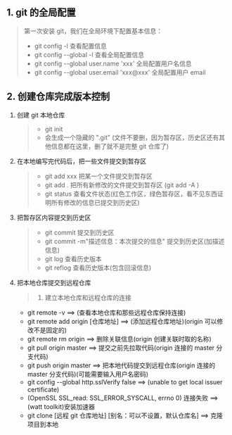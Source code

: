 ## 1. git 的全局配置

> 第一次安装 git，我们在全局环境下配置基本信息：
>
> - git config -l 查看配置信息
> - git config --global -l 查看全局配置信息
> - git config --global user.name 'xxx' 全局配置用户名信息
> - git config --global user.email 'xxx@xxx' 全局配置用户 email

## 2. 创建仓库完成版本控制

1. 创建 git 本地仓库
   > - git init
   > - 会生成一个隐藏的 ".git" (文件不要删，因为暂存区，历史区还有其他信息都在这里，删了就不是完整 git 仓库了)
2. 在本地编写完代码后，把一些文件提交到暂存区
   > - git add xxx 把某一个文件提交到暂存区
   > - git add . 把所有新修改的文件提交到暂存区 (git add -A )
   > - git status 查看文件状态(红色工作区，绿色暂存区，看不见东西证明所有修改的信息已提交到历史区)
3. 把暂存区内容提交到历史区
   > - git commit 提交到历史区
   > - git commit -m"描述信息：本次提交的信息" 提交到历史区(加描述信息)
   > - git log 查看历史版本
   > - git reflog 查看历史版本(包含回滚信息)
4. 把本地仓库提交到远程仓库
   > 1. 建立本地仓库和远程仓库的连接
   - git remote -v ==> (查看本地仓库和那些远程仓库保持连接)
   - git remote add origin [仓库地址] ==> (添加远程仓库地址)(origin 可以修改不是固定的)
   - git remote rm origin ==> 删除关联信息(origin 创建关联时取的名称)
   - git pull origin master ==> 提交之前先拉取代码(origin 连接的 master 分支代码)
   - git push origin master ==> 把本地代码提交到远程仓库(origin 连接的 master 分支代码)(可能需要输入用户名密码)
   - git config --global http.sslVerify false ==> (unable to get local issuer certificate)
   - (OpenSSL SSL_read: SSL_ERROR_SYSCALL, errno 0) 连接失败 ==> (watt toolkit)安装加速器
   - git clone [远程 git 仓库地址] [别名：可以不设置，默认仓库名] ==> 克隆项目到本地
